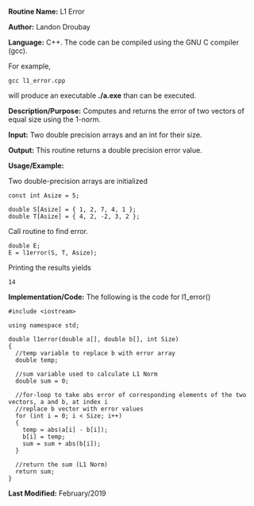 **Routine Name:**           L1 Error

**Author:** Landon Droubay

**Language:** C++. The code can be compiled using the GNU C compiler (gcc).

For example,

    gcc l1_error.cpp

will produce an executable **./a.exe** than can be executed. 

**Description/Purpose:** Computes and returns the error of two vectors of equal size using the 1-norm.

**Input:** Two double precision arrays and an int for their size.

**Output:** This routine returns a double precision error value.

**Usage/Example:**

Two double-precision arrays are initialized

```c_cpp
const int Asize = 5;

double S[Asize] = { 1, 2, 7, 4, 1 };
double T[Asize] = { 4, 2, -2, 3, 2 };
```
Call routine to find error.

```c_cpp
double E;
E = l1error(S, T, Asize);
```

Printing the results yields

```c_cpp
14
```

**Implementation/Code:** The following is the code for l1_error()

```c_cpp
#include <iostream>

using namespace std;

double l1error(double a[], double b[], int Size)
{
  //temp variable to replace b with error array
  double temp;

  //sum variable used to calculate L1 Norm
  double sum = 0;

  //for-loop to take abs error of corresponding elements of the two vectors, a and b, at index i
  //replace b vector with error values
  for (int i = 0; i < Size; i++)
  {
    temp = abs(a[i] - b[i]);
    b[i] = temp;
    sum = sum + abs(b[i]);
  }

  //return the sum (L1 Norm)
  return sum;
}
```
**Last Modified:** February/2019

